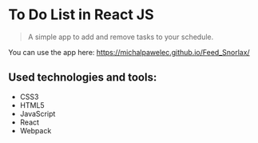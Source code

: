 # To Do List in React JS

> A simple app to add and remove tasks to your schedule.

You can use the app here: https://michalpawelec.github.io/Feed_Snorlax/

## Used technologies and tools:
* CSS3
* HTML5
* JavaScript
* React
* Webpack
